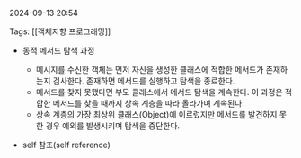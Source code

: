 
2024-09-13 20:54

Tags: [[객체지향 프로그래밍]]


- 동적 메서드 탐색 과정
	- 메시지를 수신한 객체는 먼저 자신을 생성한 클래스에 적합한 메서드가 존재하는지 검사한다. 존재하면 메서드를 실행하고 탐색을 종료한다.
	- 메서드를 찾지 못했다면 부모 클래스에서 메서드 탐색을 계속한다. 이 과정은 적합한 메서드를 찾을 때까지 상속 계층을 따라 올라가며 계속된다.
	- 상속 계층의 가장 최상위 클래스(Object)에 이르렀지만 메서드를 발견하지 못한 경우 예외를 발생시키며 탐색을 중단한다.

- self 참조(self reference)





